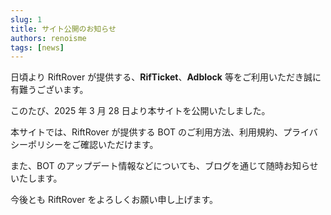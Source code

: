 ```yaml
---
slug: 1
title: サイト公開のお知らせ
authors: renoisme
tags: [news]
---
```


日頃より RiftRover が提供する、**RifTicket**、**Adblock** 等をご利用いただき誠に有難うございます。

<!-- truncate -->

このたび、2025 年 3 月 28 日より本サイトを公開いたしました。

本サイトでは、RiftRover が提供する BOT のご利用方法、利用規約、プライバシーポリシーをご確認いただけます。

また、BOT のアップデート情報などについても、ブログを通じて随時お知らせいたします。

今後とも RiftRover をよろしくお願い申し上げます。
